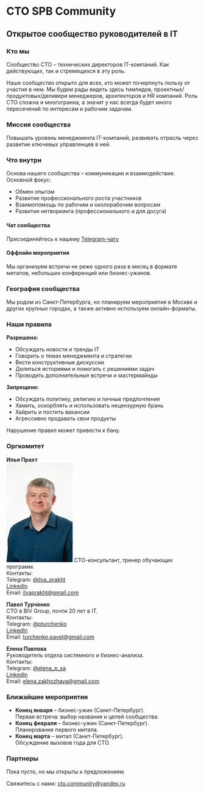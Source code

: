 # CTO SPB Community

## Открытое сообщество руководителей в IT

### Кто мы

Сообщество СТО – технических директоров IT-компаний. Как действующих, так и стремящихся в эту роль.

Наше сообщество открыто для всех, кто может почерпнуть пользу от участия в нем. Мы будем рады видеть здесь тимлидов, проектных/продуктовых/деливери менеджеров, архитекторов и HR компаний. Роль СТО сложна и многогранна, а значит у нас всегда будет много пересечений по интересам и рабочим задачам.

### Миссия сообщества

Повышать уровень менеджмента IT-компаний, развивать отрасль через развитие ключевых управленцев в ней.

### Что внутри

Основа нашего сообщества – коммуникации и взаимодействие. Основной фокус:
- Обмен опытом
- Развитие профессионального роста участников
- Взаимопомощь по рабочим и околорабочим вопросам
- Развитие нетворкинга (профессионального и для досуга)

#### Чат сообщества
Присоединяйтесь к нашему [Telegram-чату](https://t.me/+Dgm2o8d5RahiZWZi)

#### Оффлайн мероприятия
Мы организуем встречи не реже одного раза в месяц в формате митапов, небольших конференций или бизнес-ужинов.

### География сообщества

Мы родом из Санкт-Петербурга, но планируем мероприятия в Москве и других крупных городах, а также активно используем онлайн-форматы.

### Наши правила

**Разрешено:**
- Обсуждать новости и тренды IT
- Говорить о темах менеджмента и стратегии
- Вести конструктивные дискуссии
- Делиться историями и помогать с решениями задач
- Проводить дополнительные встречи и мастермайнды

**Запрещено:**
- Обсуждать политику, религию и личные предпочтения
- Хамить, оскорблять и использовать нецензурную брань
- Хайрить и постить вакансии
- Агрессивно продавать свои продукты

Нарушение правил может привести к бану.

### Оргкомитет

**Илья Прахт**  
![Илья Прахт](./ilya_prakht.jpg)
СТО-консультант, тренер обучающих программ.  
Контакты:  
Telegram: [@ilya_prakht](https://t.me/ilya_prakht)  
[LinkedIn](https://www.linkedin.com/in/ilya-prakht/)  
Email: ilyaprakht@gmail.com  

**Павел Турченко**  
CTO в BIV Group, почти 20 лет в IT.  
Контакты:  
Telegram: [@pturchenko](https://t.me/pturchenko)  
[LinkedIn](https://www.linkedin.com/in/pavel-turchenko/)  
Email: turchenko.pavel@gmail.com  

**Елена Павлова**  
Руководитель отдела системного и бизнес-анализа.  
Контакты:  
Telegram: [@elena_p_sa](https://t.me/elena_p_sa)  
[LinkedIn](https://www.linkedin.com/in/elena-v-pavlova/)  
Email: elena.zakhozhaya@gmail.com  

### Ближайшие мероприятия

- **Конец января** – бизнес-ужин (Санкт-Петербург).  
  Первая встреча: выбор названия и целей сообщества.
- **Конец февраля** – бизнес-ужин (Санкт-Петербург).  
  Планирование первого митапа.
- **Конец марта** – митап (Санкт-Петербург).  
  Обсуждение вызовов года для СТО.

### Партнеры

Пока пусто, но мы открыты к предложениям.  

Свяжитесь с нами: cto.community@yandex.ru
